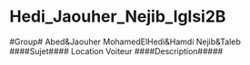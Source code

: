 # Hedi_Jaouher_Nejib_lglsi2B
#Group#
Abed&Jaouher
MohamedElHedi&Hamdi
Nejib&Taleb
####Sujet####
Location Voiteur 
####Description#####
